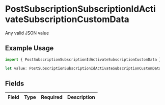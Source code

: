 # PostSubscriptionSubscriptionIdActivateSubscriptionCustomData

Any valid JSON value

## Example Usage

```typescript
import { PostSubscriptionSubscriptionIdActivateSubscriptionCustomData } from "jani-payments/models/operations";

let value: PostSubscriptionSubscriptionIdActivateSubscriptionCustomData = {};
```

## Fields

| Field       | Type        | Required    | Description |
| ----------- | ----------- | ----------- | ----------- |